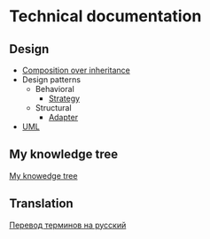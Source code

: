 # Technical documentation

## Design

* [Composition over inheritance](design/composition%20over%20inheritance.md)
* Design patterns
  * Behavioral
    * [Strategy](design/design%20patterns/behavioral/strategy.md)
  * Structural
    * [Adapter](design/design%20patterns/structural/adapter.md)
* [UML](design/uml.md)

## My knowledge tree

[My knowedge tree](tree.svg)

## Translation

[Перевод терминов на русский](translation.md)
